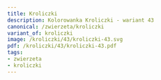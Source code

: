 ```yaml
---
title: Kroliczki
description: Kolorowanka Kroliczki - wariant 43
canonical: /zwierzeta/kroliczki
variant_of: kroliczki
image: /kroliczki/43/kroliczki-43.svg
pdf: /kroliczki/43/kroliczki-43.pdf
tags:
- zwierzeta
- kroliczki
---
```

